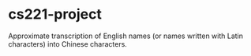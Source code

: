 # cs221-project
Approximate transcription of English names (or names written with Latin characters) into Chinese characters.
